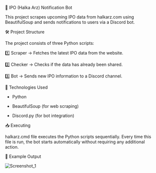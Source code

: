 📢 IPO (Halka Arz) Notification Bot

This project scrapes upcoming IPO data from halkarz.com using BeautifulSoup and sends notifications to users via a Discord bot.

🛠 Project Structure

The project consists of three Python scripts:

1️⃣ Scraper → Fetches the latest IPO data from the website.

2️⃣ Checker → Checks if the data has already been shared.

3️⃣ Bot → Sends new IPO information to a Discord channel.

🚀 Technologies Used
   
- Python
   
- BeautifulSoup (for web scraping)
    
- Discord.py (for bot integration)

📥 Executing

halkarz.cmd file executes the Python scripts sequentially. Every time this file is run, the bot starts automatically without requiring any additional action.

📸 Example Output

![Screenshot_1](https://github.com/user-attachments/assets/c68df15b-cf71-4030-9647-68670a694200)
